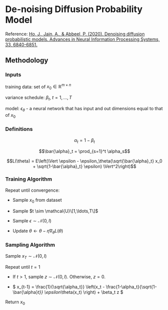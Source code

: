 # De-noising Diffusion Probability Model

Reference: [Ho, J., Jain, A., & Abbeel, P. (2020). Denoising diffusion probabilistic models. Advances in Neural Information Processing Systems, 33, 6840-6851.](https://proceedings.neurips.cc/paper/2020/hash/4c5bcfec8584af0d967f1ab10179ca4b-Abstract.html)

## Methodology

### Inputs

training data: set of $x_0 \in \mathbb{R}^{m\times n}$

variance schedule: $\beta_t$, $t = 1, \ldots, T$

model: $\epsilon_\theta$ - a neural network that has input and out dimensions equal to that of $x_0$

### Definitions

$$\alpha_t = 1 - \beta_t$$

$$\bar{\alpha}_t = \prod_{s=1}^t \alpha_s$$

$$L(\theta) = E\left(\Vert \epsilon - \epsilon_\theta(\sqrt{\bar{\alpha}_t} x_0 + \sqrt{1-\bar{\alpha}_t} \epsilon) \Vert^2\right)$$

### Training Algorithm

Repeat until convergence:

  - Sample $x_0$ from dataset

  - Sample $t \sim \mathcal{U}\[1,\ldots,T\]$

  - Sample $\epsilon \sim \mathcal{N}(0,I)$

  - Update $\theta \longleftarrow \theta - \eta \nabla_\theta L(\theta)$

### Sampling Algorithm

Sample $x_T \sim \mathcal{N}(0,I)$

Repeat until $t=1$

  - If $t > 1$, sample $z \sim \mathcal{N}(0,I)$. Otherwise, $z=0$.
 
  - $ x_{t-1} = \frac{1}{\sqrt{\alpha_t}} \left(x_t - \frac{1-\alpha_t}{\sqrt{1-\bar{\alpha}_t}} \epsilon_\theta(x_t) \right) + \beta_t z $

Return $x_0$
